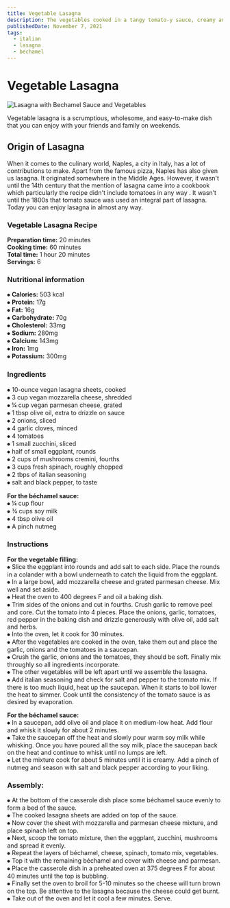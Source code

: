 ```yaml
---
title: Vegetable Lasagna
description: The vegetables cooked in a tangy tomato-y sauce, creamy and buttery classic béchamel sauce and a layer of cheese in-between lasagna sheets make this dish everyone's favorite!
publishedDate: November 7, 2021
tags:
  - italian
  - lasagna
  - bechamel
---
```


# Vegetable Lasagna

![Lasagna with Bechamel Sauce and Vegetables](/lasagna.jpg "image")

Vegetable lasagna is a scrumptious, wholesome, and easy-to-make dish that you can enjoy with your friends and family on weekends.

## Origin of Lasagna

When it comes to the culinary world, Naples, a city in Italy, has a lot of contributions to make. Apart from the famous pizza, Naples has also given us lasagna. It originated somewhere in the Middle Ages. However, it wasn't until the 14th century that the mention of lasagna came into a cookbook which particularly the recipe didn't include tomatoes in any way . It wasn’t until the 1800s that tomato sauce was used an integral part of lasagna. Today you can enjoy lasagna in almost any way.

### Vegetable Lasagna Recipe

**Preparation time:** 20 minutes  
**Cooking time:** 60 minutes  
**Total time:** 1 hour 20 minutes  
**Servings:** 6

### Nutritional information

⦁ **Calories:** 503 kcal  
⦁ **Protein:** 17g  
⦁ **Fat:** 16g  
⦁ **Carbohydrate:** 70g  
⦁ **Cholesterol:** 33mg  
⦁ **Sodium:** 280mg  
⦁ **Calcium:** 143mg  
⦁ **Iron:** 1mg  
⦁ **Potassium:** 300mg

### Ingredients

⦁ 10-ounce vegan lasagna sheets, cooked  
⦁ 3 cup vegan mozzarella cheese, shredded  
⦁ ¼ cup vegan parmesan cheese, grated  
⦁ 1 tbsp olive oil, extra to drizzle on sauce  
⦁ 2 onions, sliced  
⦁ 4 garlic cloves, minced  
⦁ 4 tomatoes  
⦁ 1 small zucchini, sliced  
⦁ half of small eggplant, rounds  
⦁ 2 cups of mushrooms cremini, fourths  
⦁ 3 cups fresh spinach, roughly chopped  
⦁ 2 tbps of italian seasoning  
⦁ salt and black pepper, to taste

**For the béchamel sauce:**  
⦁ ¼ cup flour  
⦁ ¾ cups soy milk  
⦁ 4 tbsp olive oil  
⦁ A pinch nutmeg

### Instructions

**For the vegetable filling:**  
⦁ Slice the eggplant into rounds and add salt to each side. Place the rounds in a colander with a bowl underneath to catch the liquid from the eggplant.  
⦁ In a large bowl, add mozzarella cheese and grated parmesan cheese. Mix well and set aside.  
⦁ Heat the oven to 400 degrees F and oil a baking dish.  
⦁ Trim sides of the onions and cut in fourths. Crush garlic to remove peel and core. Cut the tomato into 4 pieces. Place the onions, garlic, tomatoes, red pepper in the baking dish and drizzle generously with olive oil, add salt and herbs.  
⦁ Into the oven, let it cook for 30 minutes.  
⦁ After the vegetables are cooked in the oven, take them out and place the garlic, onions and the tomatoes in a saucepan.  
⦁ Crush the garlic, onions and the tomatoes, they should be soft. Finally mix throughly so all ingredients incorporate.  
⦁ The other vegetables will be left apart until we assemble the lasagna.  
⦁ Add italian seasoning and check for salt and pepper to the tomato mix. If there is too much liquid, heat up the saucepan. When it starts to boil lower the heat to simmer. Cook until the consistency of the tomato sauce is as desired by evaporation.

**For the béchamel sauce:**  
⦁ In a saucepan, add olive oil and place it on medium-low heat. Add flour and whisk it slowly for about 2 minutes.  
⦁ Take the saucepan off the heat and slowly pour warm soy milk while whisking. Once you have poured all the soy milk, place the saucepan back on the heat and continue to whisk until no lumps are left.  
⦁ Let the mixture cook for about 5 minutes until it is creamy. Add a pinch of nutmeg and season with salt and black pepper according to your liking.

### Assembly:

⦁ At the bottom of the casserole dish place some béchamel sauce evenly to form a bed of the sauce.  
⦁ The cooked lasagna sheets are added on top of the sauce.  
⦁ Now cover the sheet with mozzarella and parmesan cheese mixture, and place spinach left on top.  
⦁ Next, scoop the tomato mixture, then the eggplant, zucchini, mushrooms and spread it evenly.  
⦁ Repeat the layers of béchamel, cheese, spinach, tomato mix, vegetables.  
⦁ Top it with the remaining béchamel and cover with cheese and parmesan.  
⦁ Place the casserole dish in a preheated oven at 375 degrees F for about 40 minutes until the top is bubbling.  
⦁ Finally set the oven to broil for 5-10 minutes so the cheese will turn brown on the top. Be attentive to the lasagna because the cheese could get burnt.  
⦁ Take out of the oven and let it cool a few minutes. Serve.
